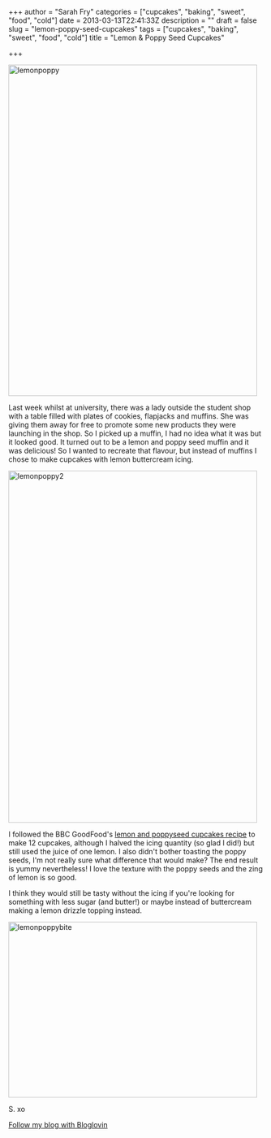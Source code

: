 +++
author = "Sarah Fry"
categories = ["cupcakes", "baking", "sweet", "food", "cold"]
date = 2013-03-13T22:41:33Z
description = ""
draft = false
slug = "lemon-poppy-seed-cupcakes"
tags = ["cupcakes", "baking", "sweet", "food", "cold"]
title = "Lemon & Poppy Seed Cupcakes"

+++


<a href="http://sweetaspi.co.uk/images/2013/03/lemonpoppy.jpg"><img class="alignnone size-full wp-image-1553" alt="lemonpoppy" src="http://sweetaspi.co.uk/images/2013/03/lemonpoppy.jpg" width="490" height="652" /></a>

Last week whilst at university, there was a lady outside the student shop with a table filled with plates of cookies, flapjacks and muffins. She was giving them away for free to promote some new products they were launching in the shop. So I picked up a muffin, I had no idea what it was but it looked good. It turned out to be a lemon and poppy seed muffin and it was delicious! So I wanted to recreate that flavour, but instead of muffins I chose to make cupcakes with lemon buttercream icing.

<a href="http://sweetaspi.co.uk/images/2013/03/lemonpoppy2.jpg"><img class="alignnone size-full wp-image-1556" alt="lemonpoppy2" src="http://sweetaspi.co.uk/images/2013/03/lemonpoppy2.jpg" width="490" height="693" /></a>

I followed the BBC GoodFood's <a href="http://www.bbcgoodfood.com/recipes/470636/lemon-and-poppyseed-cupcakes" target="_blank">lemon and poppyseed cupcakes recipe</a> to make 12 cupcakes, although I halved the icing quantity (so glad I did!) but still used the juice of one lemon. I also didn't bother toasting the poppy seeds, I'm not really sure what difference that would make? The end result is yummy nevertheless! I love the texture with the poppy seeds and the zing of lemon is so good.

I think they would still be tasty without the icing if you're looking for something with less sugar (and butter!) or maybe instead of buttercream making a lemon drizzle topping instead.

<a href="http://sweetaspi.co.uk/images/2013/03/lemonpoppybite.jpg"><img class="alignnone size-full wp-image-1550" alt="lemonpoppybite" src="http://sweetaspi.co.uk/images/2013/03/lemonpoppybite.jpg" width="490" height="346" /></a>

S. xo

<a href="http://www.bloglovin.com/blog/6065881/?claim=xkk8vtzk3qb">Follow my blog with Bloglovin</a>

